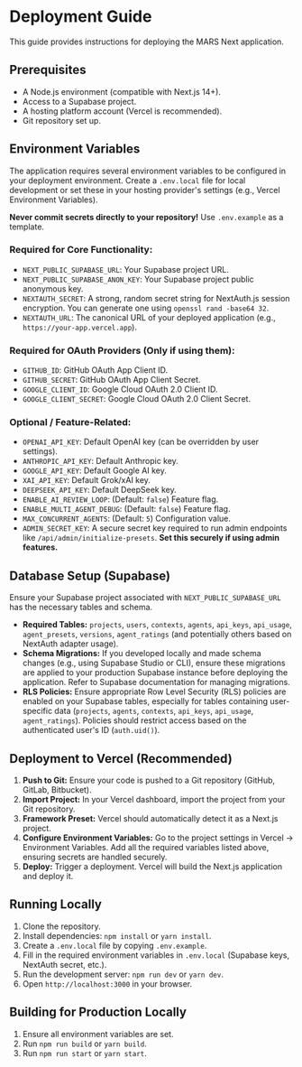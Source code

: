 # Deployment Guide

This guide provides instructions for deploying the MARS Next application.

## Prerequisites

*   A Node.js environment (compatible with Next.js 14+).
*   Access to a Supabase project.
*   A hosting platform account (Vercel is recommended).
*   Git repository set up.

## Environment Variables

The application requires several environment variables to be configured in your deployment environment. Create a `.env.local` file for local development or set these in your hosting provider's settings (e.g., Vercel Environment Variables).

**Never commit secrets directly to your repository!** Use `.env.example` as a template.

### Required for Core Functionality:

*   `NEXT_PUBLIC_SUPABASE_URL`: Your Supabase project URL.
*   `NEXT_PUBLIC_SUPABASE_ANON_KEY`: Your Supabase project public anonymous key.
*   `NEXTAUTH_SECRET`: A strong, random secret string for NextAuth.js session encryption. You can generate one using `openssl rand -base64 32`.
*   `NEXTAUTH_URL`: The canonical URL of your deployed application (e.g., `https://your-app.vercel.app`).

### Required for OAuth Providers (Only if using them):

*   `GITHUB_ID`: GitHub OAuth App Client ID.
*   `GITHUB_SECRET`: GitHub OAuth App Client Secret.
*   `GOOGLE_CLIENT_ID`: Google Cloud OAuth 2.0 Client ID.
*   `GOOGLE_CLIENT_SECRET`: Google Cloud OAuth 2.0 Client Secret.

### Optional / Feature-Related:

*   `OPENAI_API_KEY`: Default OpenAI key (can be overridden by user settings).
*   `ANTHROPIC_API_KEY`: Default Anthropic key.
*   `GOOGLE_API_KEY`: Default Google AI key.
*   `XAI_API_KEY`: Default Grok/xAI key.
*   `DEEPSEEK_API_KEY`: Default DeepSeek key.
*   `ENABLE_AI_REVIEW_LOOP`: (Default: `false`) Feature flag.
*   `ENABLE_MULTI_AGENT_DEBUG`: (Default: `false`) Feature flag.
*   `MAX_CONCURRENT_AGENTS`: (Default: `5`) Configuration value.
*   `ADMIN_SECRET_KEY`: A secure secret key required to run admin endpoints like `/api/admin/initialize-presets`. **Set this securely if using admin features.**

## Database Setup (Supabase)

Ensure your Supabase project associated with `NEXT_PUBLIC_SUPABASE_URL` has the necessary tables and schema.

*   **Required Tables:** `projects`, `users`, `contexts`, `agents`, `api_keys`, `api_usage`, `agent_presets`, `versions`, `agent_ratings` (and potentially others based on NextAuth adapter usage).
*   **Schema Migrations:** If you developed locally and made schema changes (e.g., using Supabase Studio or CLI), ensure these migrations are applied to your production Supabase instance before deploying the application. Refer to Supabase documentation for managing migrations.
*   **RLS Policies:** Ensure appropriate Row Level Security (RLS) policies are enabled on your Supabase tables, especially for tables containing user-specific data (`projects`, `agents`, `contexts`, `api_keys`, `api_usage`, `agent_ratings`). Policies should restrict access based on the authenticated user's ID (`auth.uid()`).

## Deployment to Vercel (Recommended)

1.  **Push to Git:** Ensure your code is pushed to a Git repository (GitHub, GitLab, Bitbucket).
2.  **Import Project:** In your Vercel dashboard, import the project from your Git repository.
3.  **Framework Preset:** Vercel should automatically detect it as a Next.js project.
4.  **Configure Environment Variables:** Go to the project settings in Vercel -> Environment Variables. Add all the required variables listed above, ensuring secrets are handled securely.
5.  **Deploy:** Trigger a deployment. Vercel will build the Next.js application and deploy it.

## Running Locally

1.  Clone the repository.
2.  Install dependencies: `npm install` or `yarn install`.
3.  Create a `.env.local` file by copying `.env.example`.
4.  Fill in the required environment variables in `.env.local` (Supabase keys, NextAuth secret, etc.).
5.  Run the development server: `npm run dev` or `yarn dev`.
6.  Open `http://localhost:3000` in your browser.

## Building for Production Locally

1.  Ensure all environment variables are set.
2.  Run `npm run build` or `yarn build`.
3.  Run `npm run start` or `yarn start`. 
